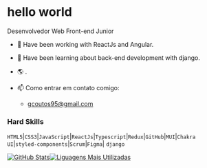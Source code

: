 # hello world
Desenvolvedor Web Front-end Junior

- 🔭 Have been working with ReactJs and Angular.
- 🌱 Have been learning about back-end development with django.
- 🌎 .

- 📫 Como entrar em contato comigo:
  - gcoutos95@gmail.com

### Hard Skills 
`HTML5`|`CSS3`|`JavaScript`|`ReactJs`|`Typescript`|`Redux`|`GitHub`|`MUI`|`Chakra UI`|`styled-components`|`Scrum`|`Figma`| `django`

[![GitHub Stats](https://github-readme-stats.vercel.app/api?username=g-coutos&theme=dracula&show_icons=true)](https://github.com/anuraghazra/github-readme-stats)[![Liguagens Mais Utilizadas](https://github-readme-stats.vercel.app/api/top-langs/?username=g-coutos&theme=dracula&layout=compact)](https://github.com/anuraghazra/github-readme-stats)
